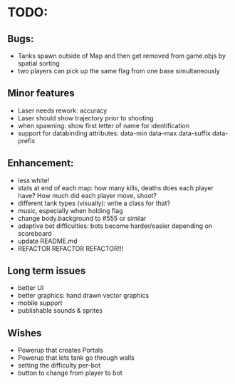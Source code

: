 
# TODO:

## Bugs:
- Tanks spawn outside of Map and then get removed from game.objs by spatial sorting
- two players can pick up the same flag from one base simultaneously

## Minor features
- Laser needs rework: accuracy
- Laser should show trajectory prior to shooting
- when spawning: show first letter of name for identification
- support for databinding attributes: data-min data-max data-suffix data-prefix

## Enhancement:
- less white!
- stats at end of each map: how many kills, deaths does each player have? How much did each player move, shoot?
- different tank types (visually): write a class for that?
- music, especially when holding flag
- change body.background to #555 or similar
- adaptive bot difficulties: bots become harder/easier depending on scoreboard
- update README.md
- REFACTOR REFACTOR REFACTOR!!!

## Long term issues
- better UI
- better graphics: hand drawn vector graphics
- mobile support
- publishable sounds & sprites

## Wishes
- Powerup that creates Portals
- Powerup that lets tank go through walls
- setting the difficulty per-bot
- button to change from player to bot
